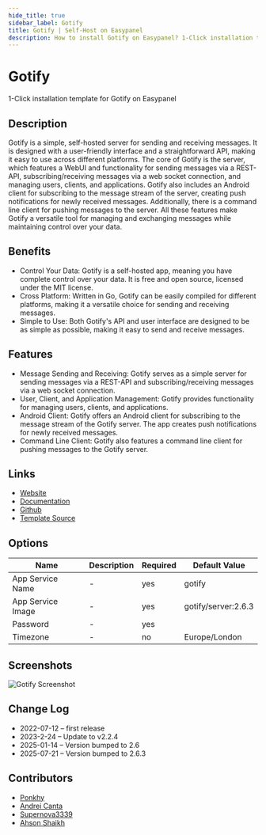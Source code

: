 ```yaml
---
hide_title: true
sidebar_label: Gotify
title: Gotify | Self-Host on Easypanel
description: How to install Gotify on Easypanel? 1-Click installation template for Gotify on Easypanel
---
```


<!-- generated -->

# Gotify

1-Click installation template for Gotify on Easypanel

## Description

Gotify is a simple, self-hosted server for sending and receiving messages. It is designed with a user-friendly interface and a straightforward API, making it easy to use across different platforms. The core of Gotify is the server, which features a WebUI and functionality for sending messages via a REST-API, subscribing/receiving messages via a web socket connection, and managing users, clients, and applications. Gotify also includes an Android client for subscribing to the message stream of the server, creating push notifications for newly received messages. Additionally, there is a command line client for pushing messages to the server. All these features make Gotify a versatile tool for managing and exchanging messages while maintaining control over your data.

## Benefits

- Control Your Data: Gotify is a self-hosted app, meaning you have complete control over your data. It is free and open source, licensed under the MIT license.
- Cross Platform: Written in Go, Gotify can be easily compiled for different platforms, making it a versatile choice for sending and receiving messages.
- Simple to Use: Both Gotify's API and user interface are designed to be as simple as possible, making it easy to send and receive messages.

## Features

- Message Sending and Receiving: Gotify serves as a simple server for sending messages via a REST-API and subscribing/receiving messages via a web socket connection.
- User, Client, and Application Management: Gotify provides functionality for managing users, clients, and applications.
- Android Client: Gotify offers an Android client for subscribing to the message stream of the Gotify server. The app creates push notifications for newly received messages.
- Command Line Client: Gotify also features a command line client for pushing messages to the Gotify server.

## Links

- [Website](https://gotify.net/)
- [Documentation](https://gotify.net/docs/)
- [Github](https://github.com/gotify)
- [Template Source](https://github.com/easypanel-io/templates/tree/main/templates/gotify)

## Options

Name | Description | Required | Default Value
-|-|-|-
App Service Name | - | yes | gotify
App Service Image | - | yes | gotify/server:2.6.3
Password | - | yes | 
Timezone | - | no | Europe/London

## Screenshots

![Gotify Screenshot](./assets/screenshot.png)

## Change Log

- 2022-07-12 – first release
- 2023-2-24 – Update to v2.2.4
- 2025-01-14 – Version bumped to 2.6
- 2025-07-21 – Version bumped to 2.6.3

## Contributors

- [Ponkhy](https://github.com/Ponkhy)
- [Andrei Canta](https://github.com/deiucanta)
- [Supernova3339](https://github.com/supernova3339)
- [Ahson Shaikh](https://github.com/Ahson-Shaikh)
